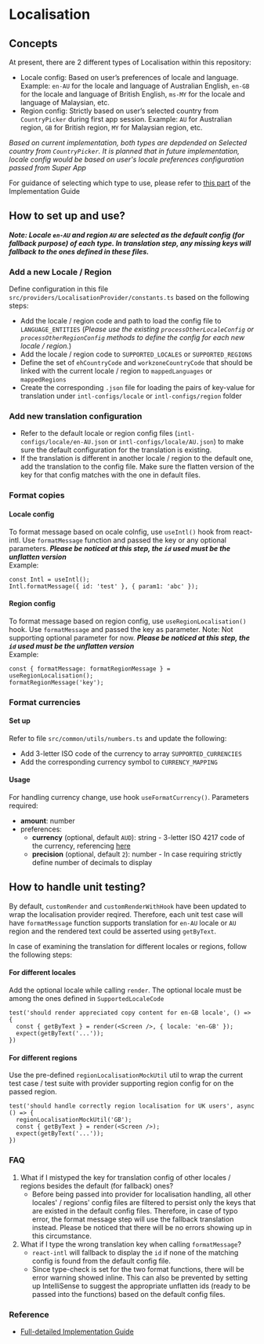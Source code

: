 # Localisation

## Concepts

At present, there are 2 different types of Localisation within this repository:

- Locale config: Based on user’s preferences of locale and language. Example: `en-AU` for the locale and language of Australian English, `en-GB` for the locale and language of British English, `ms-MY` for the locale and language of Malaysian, etc.
- Region config: Strictly based on user’s selected country from `CountryPicker` during first app session. Example: `AU` for Australian region, `GB` for British region, `MY` for Malaysian region, etc.

_Based on current implementation, both types are depdended on Selected country from `CountryPicker`. It is planned that in future implementation, locale config would be based on user's locale preferences configuration passed from Super App_

For guidance of selecting which type to use, please refer to [this part](https://employmenthero.atlassian.net/wiki/spaces/PAYM/pages/2599026762/UK+Localisation+-+Implementation+Guide+for+Mini+App#Concepts) of the Implementation Guide

## How to set up and use?

**_Note: Locale `en-AU` and region `AU` are selected as the default config (for fallback purpose) of each type. In translation step, any missing keys will fallback to the ones defined in these files._**

### Add a new Locale / Region

Define configuration in this file `src/providers/LocalisationProvider/constants.ts` based on the following steps:

- Add the locale / region code and path to load the config file to `LANGUAGE_ENTITIES` (_Please use the existing `processOtherLocaleConfig` or `processOtherRegionConfig` methods to define the config for each new locale / region._)
- Add the locale / region code to `SUPPORTED_LOCALES` or `SUPPORTED_REGIONS`
- Define the set of `ehCountryCode` and `workzoneCountryCode` that should be linked with the current locale / region to `mappedLanguages` or `mappedRegions`
- Create the corresponding `.json` file for loading the pairs of key-value for translation under `intl-configs/locale` or `intl-configs/region` folder

### Add new translation configuration

- Refer to the default locale or region config files (`intl-configs/locale/en-AU.json` or `intl-configs/locale/AU.json`) to make sure the default configuration for the translation is existing.
- If the translation is different in another locale / region to the default one, add the translation to the config file. Make sure the flatten version of the key for that config matches with the one in default files.

### Format copies

#### Locale config

To format message based on ocale colnfig, use `useIntl()` hook from react-intl. Use `formatMessage` function and passed the key or any optional parameters. **_Please be noticed at this step, the `id` used must be the unflatten version_** <br>
Example:

```tsx
const Intl = useIntl();
Intl.formatMessage({ id: 'test' }, { param1: 'abc' });
```

#### Region config

To format message based on region config, use `useRegionLocalisation()` hook. Use `formatMessage` and passed the key as parameter. Note: Not supporting optional parameter for now. **_Please be noticed at this step, the `id` used must be the unflatten version_** <br>
Example:

```tsx
const { formatMessage: formatRegionMessage } = useRegionLocalisation();
formatRegionMessage('key');
```

### Format currencies

#### Set up

Refer to file `src/common/utils/numbers.ts` and update the following:

- Add 3-letter ISO code of the currency to array `SUPPORTED_CURRENCIES`
- Add the corresponding currency symbol to `CURRENCY_MAPPING`

#### Usage

For handling currency change, use hook `useFormatCurrency()`. Parameters required:

- **amount**: number
- preferences:
  - **currency** (optional, default `AUD`): string - 3-letter ISO 4217 code of the currency, referencing [here](https://en.wikipedia.org/wiki/ISO_4217#List_of_ISO_4217_currency_codes)
  - **precision** (optional, default `2`): number - In case requiring strictly define number of decimals to display

## How to handle unit testing?

By default, `customRender` and `customRenderWithHook` have been updated to wrap the localisation provider reqired. Therefore, each unit test case will have `formatMessage` function supports translation for `en-AU` locale or `AU` region and the rendered text could be asserted using `getByText`.

In case of examining the translation for different locales or regions, follow the following steps:

#### For different locales

Add the optional locale while calling `render`. The optional locale must be among the ones defined in `SupportedLocaleCode`

```tsx
test('should render appreciated copy content for en-GB locale', () => {
  const { getByText } = render(<Screen />, { locale: 'en-GB' });
  expect(getByText('...'));
})
```

#### For different regions

Use the pre-defined `regionLocalisationMockUtil` util to wrap the current test case / test suite with provider supporting region config for on the passed region.

```
test('should handle correctly region localisation for UK users', async () => {
  regionLocalisationMockUtil('GB');
  const { getByText } = render(<Screen />);
  expect(getByText('...'));
})
```

### FAQ

1. What if I mistyped the key for translation config of other locales / regions besides the default (for fallback) ones?
   - Before being passed into provider for localisation handling, all other locales' / regions' config files are filtered to persist only the keys that are existed in the default config files. Therefore, in case of typo error, the format message step will use the fallback translation instead. Please be noticed that there will be no errors showing up in this circumstance.
2. What if I type the wrong translation key when calling `formatMessage`?
   - `react-intl` will fallback to display the `id` if none of the matching config is found from the default config file.
   - Since type-check is set for the two format functions, there will be error warning showed inline. This can also be prevented by setting up IntelliSense to suggest the appropriate unflatten ids (ready to be passed into the functions) based on the default config files.

### Reference

- [Full-detailed Implementation Guide](https://employmenthero.atlassian.net/wiki/spaces/PAYM/pages/2599026762/UK+Localisation+-+Implementation+Guide+for+Mini+App)
